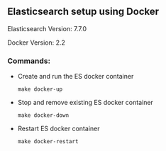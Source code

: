 ## Elasticsearch setup using Docker

Elasticsearch Version: 7.7.0

Docker Version: 2.2


### Commands:
* Create and run the ES docker container

    ```make docker-up```

* Stop and remove existing ES docker container

    ```make docker-down```

* Restart ES docker container

    ```make docker-restart```